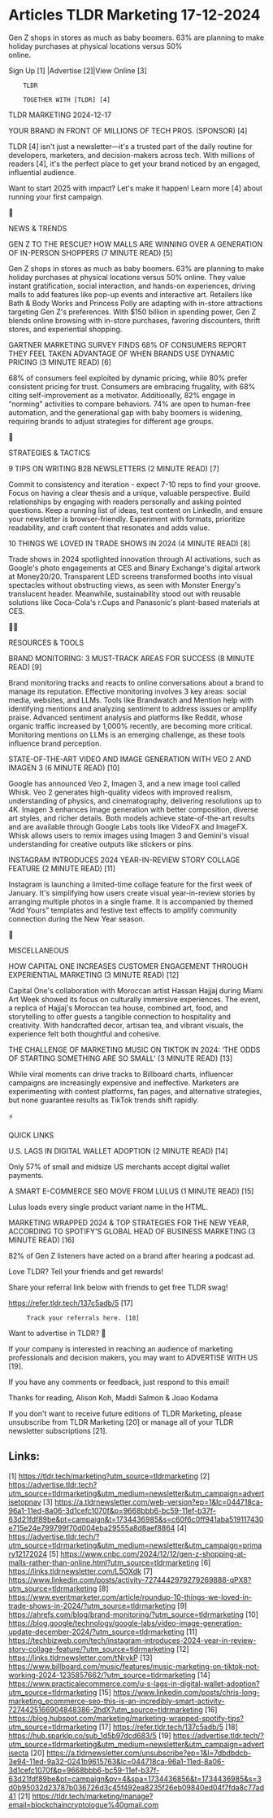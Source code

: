 # Articles TLDR Marketing 17-12-2024

Gen Z shops in stores as much as baby boomers. 63% are planning to
make holiday purchases at physical locations versus 50%
online. ‌ ‌ ‌ ‌ ‌ ‌ ‌ ‌ ‌ ‌ ‌ ‌ ‌ ‌ ‌ ‌ ‌ ‌ ‌ ‌ ‌ ‌ ‌ ‌ ‌ ‌  ‌ ‌ ‌ ‌ ‌ ‌ ‌ ‌ ‌ ‌ ‌ ‌ ‌ ‌ ‌ ‌ ‌ ‌ ‌ ‌ ‌ ‌ ‌ ‌ ‌ ‌ 


 Sign Up [1] |Advertise [2]|View Online [3] 

		TLDR 

		TOGETHER WITH [TLDR] [4]

TLDR MARKETING 2024-12-17

 YOUR BRAND IN FRONT OF MILLIONS OF TECH PROS. (SPONSOR) [4] 

 TLDR [4] isn't just a newsletter—it's a trusted part of the daily
routine for developers, marketers, and decision-makers across tech.
With millions of readers [4], it's the perfect place to get your brand
noticed by an engaged, influential audience.

Want to start 2025 with impact? Let's make it happen! Learn more [4]
about running your first campaign.

📱 

NEWS & TRENDS

 GEN Z TO THE RESCUE? HOW MALLS ARE WINNING OVER A GENERATION OF
IN-PERSON SHOPPERS (7 MINUTE READ) [5] 

 Gen Z shops in stores as much as baby boomers. 63% are planning to
make holiday purchases at physical locations versus 50% online. They
value instant gratification, social interaction, and hands-on
experiences, driving malls to add features like pop-up events and
interactive art. Retailers like Bath & Body Works and Princess Polly
are adapting with in-store attractions targeting Gen Z's preferences.
With $150 billion in spending power, Gen Z blends online browsing with
in-store purchases, favoring discounters, thrift stores, and
experiential shopping. 

 GARTNER MARKETING SURVEY FINDS 68% OF CONSUMERS REPORT THEY FEEL
TAKEN ADVANTAGE OF WHEN BRANDS USE DYNAMIC PRICING (3 MINUTE READ) [6]


 68% of consumers feel exploited by dynamic pricing, while 80% prefer
consistent pricing for trust. Consumers are embracing frugality, with
68% citing self-improvement as a motivator. Additionally, 82% engage
in “norming” activities to compare behaviors. 74% are open to
human-free automation, and the generational gap with baby boomers is
widening, requiring brands to adjust strategies for different age
groups. 

🚀 

STRATEGIES & TACTICS

 9 TIPS ON WRITING B2B NEWSLETTERS (2 MINUTE READ) [7] 

 Commit to consistency and iteration - expect 7-10 reps to find your
groove. Focus on having a clear thesis and a unique, valuable
perspective. Build relationships by engaging with readers personally
and asking pointed questions. Keep a running list of ideas, test
content on LinkedIn, and ensure your newsletter is browser-friendly.
Experiment with formats, prioritize readability, and craft content
that resonates and adds value. 

 10 THINGS WE LOVED IN TRADE SHOWS IN 2024 (4 MINUTE READ) [8] 

 Trade shows in 2024 spotlighted innovation through AI activations,
such as Google's photo engagements at CES and Binary Exchange's
digital artwork at Money20/20. Transparent LED screens transformed
booths into visual spectacles without obstructing views, as seen with
Monster Energy's translucent header. Meanwhile, sustainability stood
out with reusable solutions like Coca-Cola's r.Cups and Panasonic's
plant-based materials at CES. 

🧑‍💻 

RESOURCES & TOOLS

 BRAND MONITORING: 3 MUST-TRACK AREAS FOR SUCCESS (8 MINUTE READ) [9] 

 Brand monitoring tracks and reacts to online conversations about a
brand to manage its reputation. Effective monitoring involves 3 key
areas: social media, websites, and LLMs. Tools like Brandwatch and
Mention help with identifying mentions and analyzing sentiment to
address issues or amplify praise. Advanced sentiment analysis and
platforms like Reddit, whose organic traffic increased by 1,000%
recently, are becoming more critical. Monitoring mentions on LLMs is
an emerging challenge, as these tools influence brand perception. 

 STATE-OF-THE-ART VIDEO AND IMAGE GENERATION WITH VEO 2 AND IMAGEN 3
(6 MINUTE READ) [10] 

 Google has announced Veo 2, Imagen 3, and a new image tool called
Whisk. Veo 2 generates high-quality videos with improved realism,
understanding of physics, and cinematography, delivering resolutions
up to 4K. Imagen 3 enhances image generation with better composition,
diverse art styles, and richer details. Both models achieve
state-of-the-art results and are available through Google Labs tools
like VideoFX and ImageFX. Whisk allows users to remix images using
Imagen 3 and Gemini's visual understanding for creative outputs like
stickers or pins. 

 INSTAGRAM INTRODUCES 2024 YEAR-IN-REVIEW STORY COLLAGE FEATURE (2
MINUTE READ) [11] 

 Instagram is launching a limited-time collage feature for the first
week of January. It's simplifying how users create visual
year-in-review stories by arranging multiple photos in a single frame.
It is accompanied by themed “Add Yours” templates and festive text
effects to amplify community connection during the New Year season. 

🎁 

MISCELLANEOUS

 HOW CAPITAL ONE INCREASES CUSTOMER ENGAGEMENT THROUGH EXPERIENTIAL
MARKETING (3 MINUTE READ) [12] 

 Capital One's collaboration with Moroccan artist Hassan Hajjaj during
Miami Art Week showed its focus on culturally immersive experiences.
The event, a replica of Hajjaj's Moroccan tea house, combined art,
food, and storytelling to offer guests a tangible connection to
hospitality and creativity. With handcrafted decor, artisan tea, and
vibrant visuals, the experience felt both thoughtful and cohesive. 

 THE CHALLENGE OF MARKETING MUSIC ON TIKTOK IN 2024: ‘THE ODDS OF
STARTING SOMETHING ARE SO SMALL' (3 MINUTE READ) [13] 

 While viral moments can drive tracks to Billboard charts, influencer
campaigns are increasingly expensive and ineffective. Marketers are
experimenting with contest platforms, fan pages, and alternative
strategies, but none guarantee results as TikTok trends shift rapidly.


⚡ 

QUICK LINKS

 U.S. LAGS IN DIGITAL WALLET ADOPTION (2 MINUTE READ) [14] 

 Only 57% of small and midsize US merchants accept digital wallet
payments. 

 A SMART E-COMMERCE SEO MOVE FROM LULUS (1 MINUTE READ) [15] 

 Lulus loads every single product variant name in the HTML. 

 MARKETING WRAPPED 2024 & TOP STRATEGIES FOR THE NEW YEAR, ACCORDING
TO SPOTIFY'S GLOBAL HEAD OF BUSINESS MARKETING (3 MINUTE READ) [16] 

 82% of Gen Z listeners have acted on a brand after hearing a podcast
ad. 

Love TLDR? Tell your friends and get rewards!

 Share your referral link below with friends to get free TLDR swag! 

 https://refer.tldr.tech/137c5adb/5 [17] 

		 Track your referrals here. [18] 

Want to advertise in TLDR? 📰

 If your company is interested in reaching an audience of marketing
professionals and decision makers, you may want to ADVERTISE WITH US
[19]. 

 If you have any comments or feedback, just respond to this email! 

Thanks for reading, 
Alison Koh, Maddi Salmon & Joao Kodama 

If you don't want to receive future editions of TLDR Marketing, please
unsubscribe from TLDR Marketing [20] or manage all of your TLDR
newsletter subscriptions [21]. 

 

Links:
------
[1] https://tldr.tech/marketing?utm_source=tldrmarketing
[2] https://advertise.tldr.tech?utm_source=tldrmarketing&utm_medium=newsletter&utm_campaign=advertisetopnav
[3] https://a.tldrnewsletter.com/web-version?ep=1&lc=044718ca-96a1-11ed-8a06-3d1cefc1070f&p=9668bbb6-bc59-11ef-b37f-63d21fdf89be&pt=campaign&t=1734436985&s=c60f6c0ff941aba519117430e715e24e799799f70d004eba29555a8d8aef8864
[4] https://advertise.tldr.tech/?utm_source=tldrmarketing&utm_medium=newsletter&utm_campaign=primary12172024
[5] https://www.cnbc.com/2024/12/12/gen-z-shopping-at-malls-rather-than-online.html?utm_source=tldrmarketing
[6] https://links.tldrnewsletter.com/L5OXdk
[7] https://www.linkedin.com/posts/activity-7274442979279269888-qPX8?utm_source=tldrmarketing
[8] https://www.eventmarketer.com/article/roundup-10-things-we-loved-in-trade-shows-in-2024/?utm_source=tldrmarketing
[9] https://ahrefs.com/blog/brand-monitoring/?utm_source=tldrmarketing
[10] https://blog.google/technology/google-labs/video-image-generation-update-december-2024/?utm_source=tldrmarketing
[11] https://techbizweb.com/tech/instagram-introduces-2024-year-in-review-story-collage-feature/?utm_source=tldrmarketing
[12] https://links.tldrnewsletter.com/tNrvkP
[13] https://www.billboard.com/music/features/music-marketing-on-tiktok-not-working-2024-1235857662/?utm_source=tldrmarketing
[14] https://www.practicalecommerce.com/u-s-lags-in-digital-wallet-adoption?utm_source=tldrmarketing
[15] https://www.linkedin.com/posts/chris-long-marketing_ecommerce-seo-this-is-an-incredibly-smart-activity-7274425166904848386-2hdX?utm_source=tldrmarketing
[16] https://blog.hubspot.com/marketing/marketing-wrapped-spotify-tips?utm_source=tldrmarketing
[17] https://refer.tldr.tech/137c5adb/5
[18] https://hub.sparklp.co/sub_1d5b97dcd683/5
[19] https://advertise.tldr.tech/?utm_source=tldrmarketing&utm_medium=newsletter&utm_campaign=advertisecta
[20] https://a.tldrnewsletter.com/unsubscribe?ep=1&l=7dbdbdcb-3e94-11ed-9a32-0241b9615763&lc=044718ca-96a1-11ed-8a06-3d1cefc1070f&p=9668bbb6-bc59-11ef-b37f-63d21fdf89be&pt=campaign&pv=4&spa=1734436856&t=1734436985&s=3d0b95032d23787b036726d3c45f492ea8235f26eb09840ed04f7fda8c77ad41
[21] https://tldr.tech/marketing/manage?email=blockchaincryptologue%40gmail.com